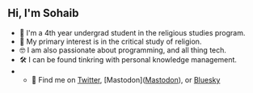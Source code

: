 
## Hi, I'm Sohaib
- 👋  I'm a 4th year undergrad student in the religious studies program.
- 📿  My primary interest is in the critical study of religion.
- 🤓  I am also passionate about programming, and all thing tech.
- 🛠️  I can be found tinkring with personal knowledge management.
- - 💬 Find me on [Twitter](https://twitter.com/sohaibology), [Mastodon](<a rel="me" href="https://mstdn.social/@sohaibology">Mastodon</a>), or [Bluesky](https://bsky.app/profile/sohaibology.bsky.social)
